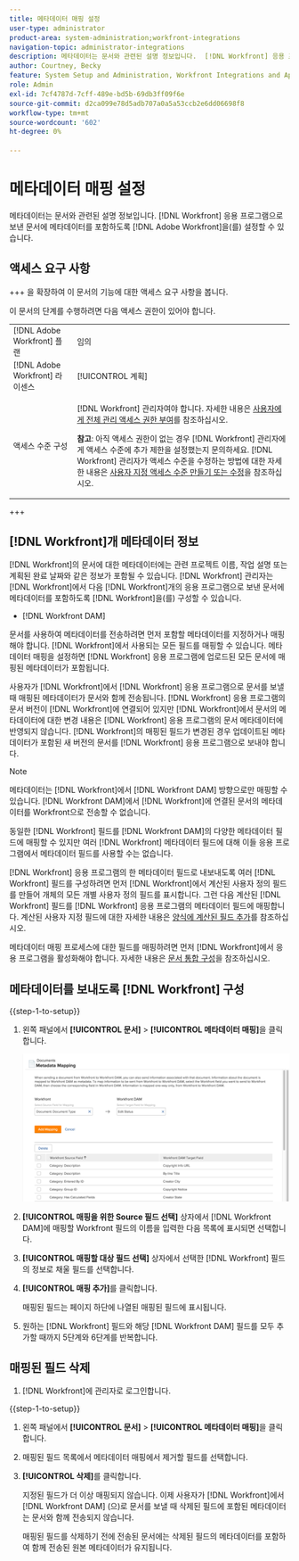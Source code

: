 ```yaml
---
title: 메타데이터 매핑 설정
user-type: administrator
product-area: system-administration;workfront-integrations
navigation-topic: administrator-integrations
description: 메타데이터는 문서와 관련된 설명 정보입니다.  [!DNL Workfront] 응용 프로그램으로 보낸 문서에 메타데이터를 포함하도록  [!DNL Adobe Workfront] 을(를) 설정할 수 있습니다.
author: Courtney, Becky
feature: System Setup and Administration, Workfront Integrations and Apps
role: Admin
exl-id: 7cf4787d-7cff-489e-bd5b-69db3ff09f6e
source-git-commit: d2ca099e78d5adb707a0a5a53ccb2e6dd06698f8
workflow-type: tm+mt
source-wordcount: '602'
ht-degree: 0%

---
```


# 메타데이터 매핑 설정

메타데이터는 문서와 관련된 설명 정보입니다. [!DNL Workfront] 응용 프로그램으로 보낸 문서에 메타데이터를 포함하도록 [!DNL Adobe Workfront]을(를) 설정할 수 있습니다.

## 액세스 요구 사항

+++ 을 확장하여 이 문서의 기능에 대한 액세스 요구 사항을 봅니다.

이 문서의 단계를 수행하려면 다음 액세스 권한이 있어야 합니다.

<table style="table-layout:auto"> 
 <col> 
 <col> 
 <tbody> 
  <tr> 
   <td role="rowheader">[!DNL Adobe Workfront] 플랜</td> 
   <td>임의</td> 
  </tr> 
  <tr> 
   <td role="rowheader">[!DNL Adobe Workfront] 라이센스</td> 
   <td>[!UICONTROL 계획]</td> 
  </tr> 
  <tr> 
   <td role="rowheader">액세스 수준 구성</td> 
   <td> <p>[!DNL Workfront] 관리자여야 합니다. 자세한 내용은 <a href="../../administration-and-setup/add-users/configure-and-grant-access/grant-a-user-full-administrative-access.md" class="MCXref xref">사용자에게 전체 관리 액세스 권한 부여</a>를 참조하십시오.</p> <p><b>참고</b>: 아직 액세스 권한이 없는 경우 [!DNL Workfront] 관리자에게 액세스 수준에 추가 제한을 설정했는지 문의하세요. [!DNL Workfront] 관리자가 액세스 수준을 수정하는 방법에 대한 자세한 내용은 <a href="../../administration-and-setup/add-users/configure-and-grant-access/create-modify-access-levels.md" class="MCXref xref">사용자 지정 액세스 수준 만들기 또는 수정</a>을 참조하십시오.</p> </td> 
  </tr> 
 </tbody> 
</table>

+++

## [!DNL Workfront]개 메타데이터 정보

[!DNL Workfront]의 문서에 대한 메타데이터에는 관련 프로젝트 이름, 작업 설명 또는 계획된 완료 날짜와 같은 정보가 포함될 수 있습니다. [!DNL Workfront] 관리자는 [!DNL Workfront]에서 다음 [!DNL Workfront]개의 응용 프로그램으로 보낸 문서에 메타데이터를 포함하도록 [!DNL Workfront]을(를) 구성할 수 있습니다.

* [!DNL Workfront DAM]

문서를 사용하여 메타데이터를 전송하려면 먼저 포함할 메타데이터를 지정하거나 매핑해야 합니다. [!DNL Workfront]에서 사용되는 모든 필드를 매핑할 수 있습니다. 메타데이터 매핑을 설정하면 [!DNL Workfront] 응용 프로그램에 업로드된 모든 문서에 매핑된 메타데이터가 포함됩니다.

사용자가 [!DNL Workfront]에서 [!DNL Workfront] 응용 프로그램으로 문서를 보낼 때 매핑된 메타데이터가 문서와 함께 전송됩니다. [!DNL Workfront] 응용 프로그램의 문서 버전이 [!DNL Workfront]에 연결되어 있지만 [!DNL Workfront]에서 문서의 메타데이터에 대한 변경 내용은 [!DNL Workfront] 응용 프로그램의 문서 메타데이터에 반영되지 않습니다. [!DNL Workfront]의 매핑된 필드가 변경된 경우 업데이트된 메타데이터가 포함된 새 버전의 문서를 [!DNL Workfront] 응용 프로그램으로 보내야 합니다.

>[!NOTE]
>
>메타데이터는 [!DNL Workfront]에서 [!DNL Workfront DAM] 방향으로만 매핑할 수 있습니다. [!DNL Workfront DAM]에서 [!DNL Workfront]에 연결된 문서의 메타데이터를 Workfront으로 전송할 수 없습니다.

동일한 [!DNL Workfront] 필드를 [!DNL Workfront DAM]의 다양한 메타데이터 필드에 매핑할 수 있지만 여러 [!DNL Workfront] 메타데이터 필드에 대해 이들 응용 프로그램에서 메타데이터 필드를 사용할 수는 없습니다.

[!DNL Workfront] 응용 프로그램의 한 메타데이터 필드로 내보내도록 여러 [!DNL Workfront] 필드를 구성하려면 먼저 [!DNL Workfront]에서 계산된 사용자 정의 필드를 만들어 개체의 모든 개별 사용자 정의 필드를 표시합니다. 그런 다음 계산된 [!DNL Workfront] 필드를 [!DNL Workfront] 응용 프로그램의 메타데이터 필드에 매핑합니다. 계산된 사용자 지정 필드에 대한 자세한 내용은 [양식에 계산된 필드 추가](/help/quicksilver/administration-and-setup/customize-workfront/create-manage-custom-forms/form-designer/design-a-form/add-a-calculated-field.md)를 참조하십시오.

메타데이터 매핑 프로세스에 대한 필드를 매핑하려면 먼저 [!DNL Workfront]에서 응용 프로그램을 활성화해야 합니다. 자세한 내용은 [문서 통합 구성](../../administration-and-setup/configure-integrations/configure-document-integrations.md)을 참조하십시오.

## 메타데이터를 보내도록 [!DNL Workfront] 구성

{{step-1-to-setup}}

1. 왼쪽 패널에서 **[!UICONTROL 문서]** > **[!UICONTROL 메타데이터 매핑]**&#x200B;을 클릭합니다.

   ![메타데이터 매핑](assets/metadata-mapping.png)

1. **[!UICONTROL 매핑을 위한 Source 필드 선택]** 상자에서 [!DNL Workfront DAM]에 매핑할 Workfront 필드의 이름을 입력한 다음 목록에 표시되면 선택합니다.
1. **[!UICONTROL 매핑할 대상 필드 선택]** 상자에서 선택한 [!DNL Workfront] 필드의 정보로 채울 필드를 선택합니다.

1. **[!UICONTROL 매핑 추가]**&#x200B;를 클릭합니다.

   매핑된 필드는 페이지 하단에 나열된 매핑된 필드에 표시됩니다.

1. 원하는 [!DNL Workfront] 필드와 해당 [!DNL Workfront DAM] 필드를 모두 추가할 때까지 5단계와 6단계를 반복합니다.

## 매핑된 필드 삭제

1. [!DNL Workfront]에 관리자로 로그인합니다.

{{step-1-to-setup}}

1. 왼쪽 패널에서 **[!UICONTROL 문서]** > **[!UICONTROL 메타데이터 매핑]**&#x200B;을 클릭합니다.

1. 매핑된 필드 목록에서 메타데이터 매핑에서 제거할 필드를 선택합니다.
1. **[!UICONTROL 삭제]**&#x200B;를 클릭합니다.

   지정된 필드가 더 이상 매핑되지 않습니다. 이제 사용자가 [!DNL Workfront]에서 [!DNL Workfront DAM] (으)로 문서를 보낼 때 삭제된 필드에 포함된 메타데이터는 문서와 함께 전송되지 않습니다.

   매핑된 필드를 삭제하기 전에 전송된 문서에는 삭제된 필드의 메타데이터를 포함하여 함께 전송된 원본 메타데이터가 유지됩니다.
